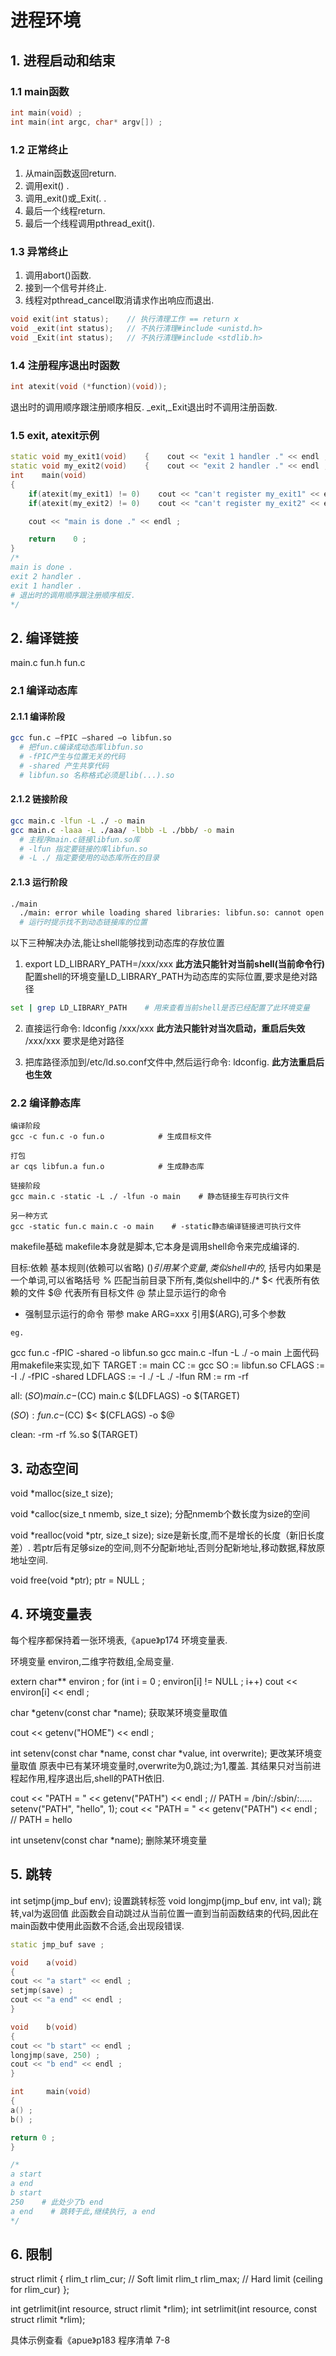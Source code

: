 # 进程环境

## 1. 进程启动和结束

### 1.1 main函数

  ```cpp
  int main(void) ;
  int main(int argc, char* argv[]) ;
  ```

### 1.2 正常终止

1. 从main函数返回return.
2. 调用exit() .
3. 调用_exit()或_Exit(. .
4. 最后一个线程return.
5. 最后一个线程调用pthread_exit().

### 1.3 异常终止

1. 调用abort()函数.
2. 接到一个信号并终止.
3. 线程对pthread_cancel取消请求作出响应而退出.

  ```cpp
  void exit(int status);    // 执行清理工作 == return x
  void _exit(int status);   // 不执行清理#include <unistd.h>
  void _Exit(int status);   // 不执行清理#include <stdlib.h>
  ```

### 1.4 注册程序退出时函数

  ```cpp
  int atexit(void (*function)(void));
  ```

退出时的调用顺序跟注册顺序相反.
_exit,_Exit退出时不调用注册函数.

### 1.5 exit, atexit示例

  ```cpp
  static void my_exit1(void)    {    cout << "exit 1 handler ." << endl ;    }
  static void my_exit2(void)    {    cout << "exit 2 handler ." << endl ;    }
  int    main(void)
  {
      if(atexit(my_exit1) != 0)    cout << "can't register my_exit1" << endl ;
      if(atexit(my_exit2) != 0)    cout << "can't register my_exit2" << endl ;
  
      cout << "main is done ." << endl ;
  
      return    0 ;
  }
  /*
  main is done .
  exit 2 handler .
  exit 1 handler .
  # 退出时的调用顺序跟注册顺序相反.
  */
  ```

## 2. 编译链接

main.c fun.h fun.c

### 2.1 编译动态库

#### 2.1.1 编译阶段

  ```bash
  gcc fun.c –fPIC –shared –o libfun.so
    # 把fun.c编译成动态库libfun.so
    # -fPIC产生与位置无关的代码
    # -shared 产生共享代码
    # libfun.so 名称格式必须是lib(...).so
  ```

#### 2.1.2 链接阶段

  ```bash
  gcc main.c -lfun -L ./ -o main
  gcc main.c -laaa -L ./aaa/ -lbbb -L ./bbb/ -o main
    # 主程序main.c链接libfun.so库
    # -lfun 指定要链接的库libfun.so
    # -L ./ 指定要使用的动态库所在的目录
  ```

#### 2.1.3 运行阶段

  ```bash
  ./main
    ./main: error while loading shared libraries: libfun.so: cannot open shared object file: No such file or directory
    # 运行时提示找不到动态链接库的位置
  ```

以下三种解决办法,能让shell能够找到动态库的存放位置

1. export LD_LIBRARY_PATH=/xxx/xxx  **此方法只能针对当前shell(当前命令行)**
  配置shell的环境变量LD_LIBRARY_PATH为动态库的实际位置,要求是绝对路径
  
  ```bash
  set | grep LD_LIBRARY_PATH    # 用来查看当前shell是否已经配置了此环境变量
  ```

2. 直接运行命令: ldconfig  /xxx/xxx  **此方法只能针对当次启动，重启后失效**
  /xxx/xxx 要求是绝对路径

3. 把库路径添加到/etc/ld.so.conf文件中,然后运行命令: ldconfig. **此方法重启后也生效**

### 2.2 编译静态库

    编译阶段
    gcc -c fun.c -o fun.o            # 生成目标文件

    打包
    ar cqs libfun.a fun.o            # 生成静态库

    链接阶段
    gcc main.c -static -L ./ -lfun -o main    # 静态链接生存可执行文件

    另一种方式
    gcc -static fun.c main.c -o main    # -static静态编译链接进可执行文件

makefile基础
makefile本身就是脚本,它本身是调用shell命令来完成编译的.

目标:依赖    基本规则(依赖可以省略)
$()    引用某个变量,类似shell中的$, 括号内如果是一个单词,可以省略括号
%    匹配当前目录下所有,类似shell中的./*
$<    代表所有依赖的文件
$@    代表所有目标文件
@    禁止显示运行的命令
-    强制显示运行的命令
带参    make ARG=xxx    引用$(ARG),可多个参数

    eg.
gcc fun.c -fPIC -shared -o libfun.so
gcc main.c -lfun -L ./ -o main
        上面代码用makefile来实现,如下
TARGET    := main
CC    := gcc
SO    := libfun.so
CFLAGS    := -I ./ -fPIC -shared
LDFLAGS := -I ./ -L ./ -lfun
RM    := rm -rf

all: $(SO) main.c
-$(CC) main.c $(LDFLAGS) -o $(TARGET)

$(SO):fun.c
-$(CC) $< $(CFLAGS) -o $@

clean:
-rm -rf %.so $(TARGET)

## 3. 动态空间

void *malloc(size_t size);

void *calloc(size_t nmemb, size_t size);
    分配nmemb个数长度为size的空间

void *realloc(void *ptr, size_t size);
    size是新长度,而不是增长的长度（新旧长度差）.
    若ptr后有足够size的空间,则不分配新地址,否则分配新地址,移动数据,释放原地址空间.

void free(void *ptr);
ptr = NULL ;

## 4. 环境变量表

每个程序都保持着一张环境表,《apue》p174 环境变量表.

环境变量 environ,二维字符数组,全局变量.

extern char** environ ;
for (int i = 0 ; environ[i] != NULL ; i++)
cout << environ[i] << endl ;

char *getenv(const char *name);        获取某环境变量取值

cout << getenv("HOME") << endl ;

int setenv(const char *name, const char *value, int overwrite);        更改某环境变量取值
    原表中已有某环境变量时,overwrite为0,跳过;为1,覆盖.
    其结果只对当前进程起作用,程序退出后,shell的PATH依旧.

cout << "PATH = " << getenv("PATH") << endl ;    // PATH = /bin/:/sbin/:.....
setenv("PATH", "hello", 1);
cout << "PATH = " << getenv("PATH") << endl ;    // PATH = hello

int unsetenv(const char *name);        删除某环境变量

## 5. 跳转

int setjmp(jmp_buf env);        设置跳转标签
void longjmp(jmp_buf env, int val);    跳转,val为返回值
    此函数会自动跳过从当前位置一直到当前函数结束的代码,因此在main函数中使用此函数不合适,会出现段错误.

```cpp setjmp, longjmp示例
static jmp_buf save ;

void    a(void)
{
cout << "a start" << endl ;
setjmp(save) ;
cout << "a end" << endl ;
}

void    b(void)
{
cout << "b start" << endl ;
longjmp(save, 250) ;
cout << "b end" << endl ;
}

int     main(void)
{
a() ;
b() ;

return 0 ;
}

/*
a start
a end
b start
250    # 此处少了b end
a end    # 跳转于此,继续执行, a end
*/
```

## 6. 限制

struct rlimit
{
    rlim_t rlim_cur;  // Soft limit
    rlim_t rlim_max;  // Hard limit (ceiling for rlim_cur)
};

int getrlimit(int resource, struct rlimit *rlim);
int setrlimit(int resource, const struct rlimit *rlim);

具体示例查看《apue》p183 程序清单 7-8
